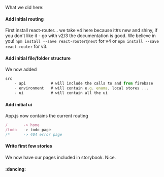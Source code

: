 What we did here:

#### Add initial routing
First install react-router... we take v4 here because it#s new and shiny, if you don't like it - go with v2/3 the documentation is good. We believe in you!
`npm install --save react-router@next` for v4 or `npm install --save react-router` for v3.
#### Add initial file/folder structure
We now added
```js
src
    - api           # will include the calls to and from firebase
    - environment   # will contain e.g. enums, local stores ...
    - ui            # will contain all the ui
```
#### Add initial ui
App.js now contains the current routing
```js
/       -> home
/todo   -> todo page
/*      -> 404 error page
```
#### Write first few stories
We now have our pages included in storybook. Nice.

#### :dancing:
